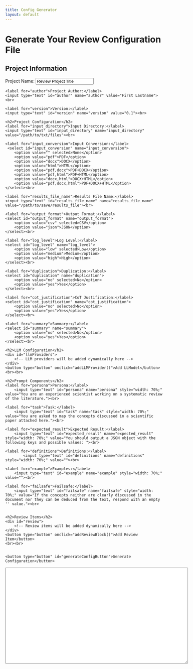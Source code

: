```yaml
---
title: Config Generator
layout: default
---
```


# Generate Your Review Configuration File

<form id="configForm">
    <h2>Project Information</h2>
    <label for="name">Project Name:</label>
    <input type="text" id="name" name="name" value="Review Project Title"><br>

    <label for="author">Project Author:</label>
    <input type="text" id="author" name="author" value="First Lastname"><br>

    <label for="version">Version:</label>
    <input type="text" id="version" name="version" value="0.1"><br>

    <h2>Project Configuration</h2>
    <label for="input_directory">Input Directory:</label>
    <input type="text" id="input_directory" name="input_directory" value="/path/to/txt/files"><br>

    <label for="input_conversion">Input Conversion:</label>
     <select id="input_conversion" name="input_conversion">
        <option value="" selected>None</option>
        <option value="pdf">PDF</option>
        <option value="docx">DOCX</option>
        <option value="html">HTML</option>
        <option value="pdf,docx">PDF+DOCX</option>
        <option value="pdf,html">PDF+HTML</option>
        <option value="docx,html">DOCX+HTML</option>
        <option value="pdf,docx,html">PDF+DOCX+HTML</option>
    </select><br>

    <label for="results_file_name">Results File Name:</label>
    <input type="text" id="results_file_name" name="results_file_name" value="/path/to/save/results_file"><br>

    <label for="output_format">Output Format:</label>
    <select id="output_format" name="output_format">
        <option value="csv" selected>CSV</option>
        <option value="json">JSON</option>
    </select><br>

    <label for="log_level">Log Level:</label>
    <select id="log_level" name="log_level">
        <option value="low" selected>Low</option>
        <option value="medium">Medium</option>
        <option value="high">High</option>
    </select><br>

    <label for="duplication">Duplication:</label>
    <select id="duplication" name="duplication">
        <option value="no" selected>No</option>
        <option value="yes">Yes</option>
    </select><br>

    <label for="cot_justification">CoT Justification:</label>
    <select id="cot_justification" name="cot_justification">
        <option value="no" selected>No</option>
        <option value="yes">Yes</option>
    </select><br>

    <label for="summary">Summary:</label>
    <select id="summary" name="summary">
        <option value="no" selected>No</option>
        <option value="yes">Yes</option>
    </select><br>

    <h2>LLM Configuration</h2>
    <div id="llmProviders">
        <!-- LLM providers will be added dynamically here -->
    </div>
    <button type="button" onclick="addLLMProvider()">Add LLModel</button>
    <br><br>

    <h2>Prompt Components</h2>
    <label for="persona">Persona:</label>
        <input type="text" id="persona" name="persona" style="width: 70%;" value="You are an experienced scientist working on a systematic review of the literature."><br>

    <label for="task">Task:</label>
        <input type="text" id="task" name="task" style="width: 70%;" value="You are asked to map the concepts discussed in a scientific paper attached here."><br>

    <label for="expected_result">Expected Result:</label>
        <input type="text" id="expected_result" name="expected_result" style="width: 70%;" value="You should output a JSON object with the following keys and possible values: "><br>

    <label for="definitions">Definitions:</label>
            <input type="text" id="definitions" name="definitions" style="width: 70%;" value=""><br>

    <label for="example">Examples:</label>
        <input type="text" id="example" name="example" style="width: 70%;" value=""><br>

    <label for="failsafe">Failsafe:</label>
        <input type="text" id="failsafe" name="failsafe" style="width: 70%;" value="If the concepts neither are clearly discussed in the document nor they can be deduced from the text, respond with an empty '' value."><br>


    <h2>Review Items</h2>
    <div id="review">
        <!-- Review items will be added dynamically here -->
    </div>
    <button type="button" onclick="addReviewBlock()">Add Review Item</button>
    <br><br>


    <button type="button" id="generateConfigButton">Generate Configuration</button>
</form>

<textarea id="configOutput" rows="20" cols="70"></textarea>

<script src="assets/js/tomlGenerator.js"></script>


